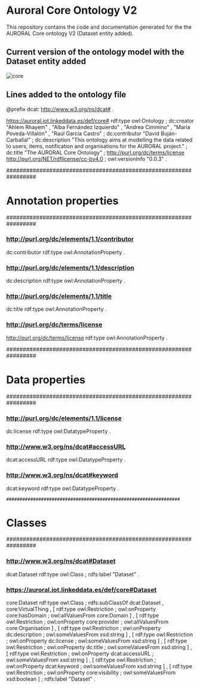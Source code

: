 # Auroral Core Ontology V2

This repository contains the code and documentation generated for the the AURORAL Core ontology V2 (Dataset entity added).

## Current version of the ontology model with the Dataset entity added

![core](https://github.com/morelab/auroral-core-ontology-v2/blob/master/diagrams/core-dataset.png)

## Lines added to the ontology file

@prefix dcat: <http://www.w3.org/ns/dcat#> .

<https://auroral.iot.linkeddata.es/def/core#> rdf:type owl:Ontology ;
                                               dc:creator "Ahlem Rhayem" ,
                                                          "Alba Fernández Izquierdo" ,
                                                          "Andrea Cimmino" ,
                                                          "María Poveda-Villalón" ,
                                                          "Raúl García Castro" ;
                                               dc:contributor "David Buján-Carballal" ;
                                               dc:description "This ontology aims at modelling the data related to users, items, notification and organisations for the AURORAL project." ;
                                               dc:title "The AURORAL Core Ontology" ;
                                               <http://purl.org/dc/terms/license> <http://purl.org/NET/rdflicense/cc-by4.0> ;
                                               owl:versionInfo "0.0.3" .



#################################################################
#    Annotation properties
#################################################################

###  http://purl.org/dc/elements/1.1/contributor
dc:contributor rdf:type owl:AnnotationProperty .

###  http://purl.org/dc/elements/1.1/description
dc:description rdf:type owl:AnnotationProperty .

###  http://purl.org/dc/elements/1.1/title
dc:title rdf:type owl:AnnotationProperty .

###  http://purl.org/dc/terms/license
<http://purl.org/dc/terms/license> rdf:type owl:AnnotationProperty .



#################################################################
#    Data properties
#################################################################

###  http://purl.org/dc/elements/1.1/license
dc:license rdf:type owl:DatatypeProperty .


###  http://www.w3.org/ns/dcat#accessURL
dcat:accessURL rdf:type owl:DatatypeProperty .


###  http://www.w3.org/ns/dcat#keyword
dcat:keyword rdf:type owl:DatatypeProperty .



	#################################################################
#    Classes
#################################################################

###  http://www.w3.org/ns/dcat#Dataset
dcat:Dataset rdf:type owl:Class ;
             rdfs:label "Dataset" .

###  https://auroral.iot.linkeddata.es/def/core#Dataset
core:Dataset rdf:type owl:Class ;
             rdfs:subClassOf dcat:Dataset ,
                             core:VirtualThing ,
                             [ rdf:type owl:Restriction ;
                               owl:onProperty core:hasDomain ;
                               owl:allValuesFrom core:Domain
                             ] ,
                             [ rdf:type owl:Restriction ;
                               owl:onProperty core:provider ;
                               owl:allValuesFrom core:Organisation
                             ] ,
                             [ rdf:type owl:Restriction ;
                               owl:onProperty dc:description ;
                               owl:someValuesFrom xsd:string
                             ] ,
                             [ rdf:type owl:Restriction ;
                               owl:onProperty dc:license ;
                               owl:someValuesFrom xsd:string
                             ] ,
                             [ rdf:type owl:Restriction ;
                               owl:onProperty dc:title ;
                               owl:someValuesFrom xsd:string
                             ] ,
                             [ rdf:type owl:Restriction ;
                               owl:onProperty dcat:accessURL ;
                               owl:someValuesFrom xsd:string
                             ] ,
                             [ rdf:type owl:Restriction ;
                               owl:onProperty dcat:keyword ;
                               owl:someValuesFrom xsd:string
                             ] ,
                             [ rdf:type owl:Restriction ;
                               owl:onProperty core:visibility ;
                               owl:someValuesFrom xsd:boolean
                             ] ;
             rdfs:label "Dataset" .